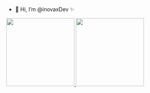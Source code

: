- 👋 Hi, I’m @inovaxDev ✨

<div>
<a href="https://github.com/ivgomes">
<img height="180em" src="https://github-readme-stats.vercel.app/api/top-langs/?username=inovaxDev&layout=compact&langs_count=7&theme=dracula"/>
<img height="180em" src="https://github-readme-stats.vercel.app/api?username=inovaxDev&show_icons=true&theme=dracula&include_all_commits=true&count_private=true"/>
</div>


 <!---
- 👀 I’m interested in ...
- 🌱 I’m currently learning ...
- 💞️ I’m looking to collaborate on ...
- 📫 How to reach me ...


inovaxDev/inovaxDev is a ✨ special ✨ repository because its `README.md` (this file) appears on your GitHub profile.
You can click the Preview link to take a look at your changes.
--->
